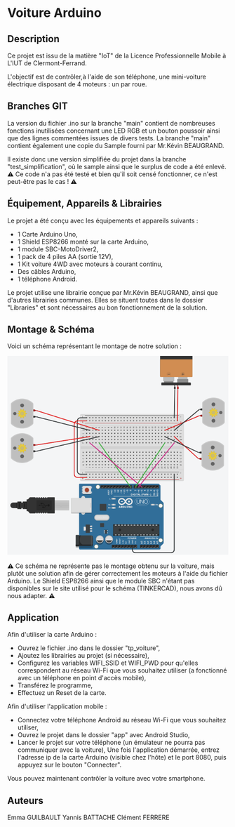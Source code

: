 # Voiture Arduino

## Description

Ce projet est issu de la matière "IoT" de la Licence Professionnelle Mobile à L'IUT de Clermont-Ferrand.

L'objectif est de contrôler,à l'aide de son téléphone, une mini-voiture électrique disposant de 4 moteurs : un par roue.

## Branches GIT
  
La version du fichier .ino sur la branche "main" contient de nombreuses fonctions inutilisées concernant une LED RGB et un bouton poussoir ainsi que des lignes commentées issues de divers tests. La branche "main" contient également une copie du Sample fourni par Mr.Kévin BEAUGRAND.

Il existe donc une version simplifiée du projet dans la branche "test_simplification", où le sample ainsi que le surplus de code a été enlevé.  
:warning: Ce code n'a pas été testé et bien qu'il soit censé fonctionner, ce n'est peut-être pas le cas ! :warning: 

## Équipement, Appareils & Librairies

Le projet a été conçu avec les équipements et appareils suivants :
- 1 Carte Arduino Uno,
- 1 Shield ESP8266 monté sur la carte Arduino,
- 1 module SBC-MotoDriver2,
- 1 pack de 4 piles AA (sortie 12V),
- 1 Kit voiture 4WD avec moteurs à courant continu,
- Des câbles Arduino, 
- 1 téléphone Android.

Le projet utilise une librairie conçue par Mr.Kévin BEAUGRAND, ainsi que d'autres librairies communes. Elles se situent toutes dans le dossier "Libraries" et sont nécessaires au bon fonctionnement de la solution.

## Montage & Schéma

Voici un schéma représentant le montage de notre solution :

![Schéma TinkerCad](./image.png)

:warning: Ce schéma ne représente pas le montage obtenu sur la voiture, mais plutôt une solution afin de gérer correctement les moteurs à l'aide du fichier Arduino. Le Shield ESP8266 ainsi que le module SBC n'étant pas disponibles sur le site utilisé pour le schéma (TINKERCAD), nous avons dû nous adapter. :warning:

## Application

Afin d'utiliser la carte Arduino : 
- Ouvrez le fichier .ino dans le dossier "tp_voiture",
- Ajoutez les librairies au projet (si nécessaire),
- Configurez les variables WIFI_SSID et WIFI_PWD pour qu'elles correspondent au réseau Wi-Fi que vous souhaitez utiliser (a fonctionné avec un téléphone en point d'accès mobile),
- Transférez le programme,
- Effectuez un Reset de la carte.

Afin d'utiliser l'application mobile :
- Connectez votre téléphone Android au réseau Wi-Fi que vous souhaitez utiliser,
- Ouvrez le projet dans le dossier "app" avec Android Studio,
- Lancer le projet sur votre téléphone (un émulateur ne pourra pas communiquer avec la voiture),
Une fois l'application démarrée, entrez l'adresse ip de la carte Arduino (visible chez l'hôte) et le port 8080, puis appuyez sur le bouton "Connecter". 

Vous pouvez maintenant contrôler la voiture avec votre smartphone. 



## Auteurs
Emma GUILBAULT
Yannis BATTACHE
Clément FERRERE
